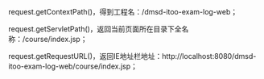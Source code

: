 request.getContextPath()，得到工程名：/dmsd-itoo-exam-log-web；



​    request.getServletPath()，返回当前页面所在目录下全名称：/course/index.jsp；



​    request.getRequestURL()，返回IE地址栏地址：http://localhost:8080/dmsd-itoo-exam-log-web/course/index.jsp；